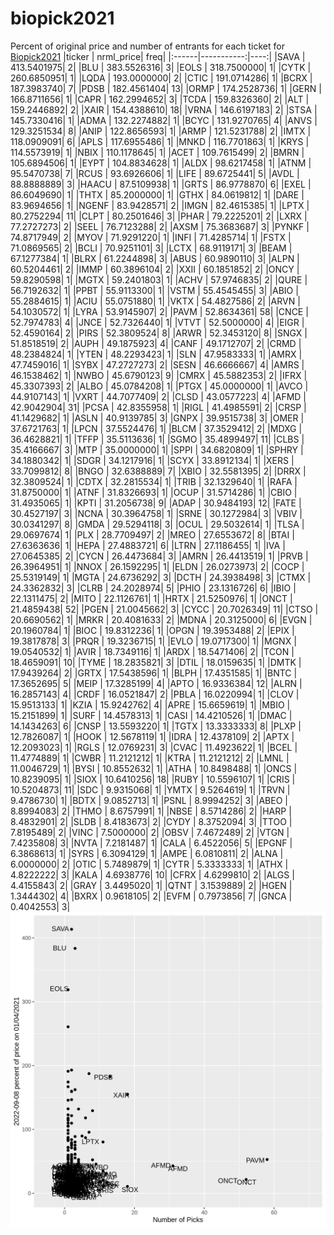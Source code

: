 # biopick2021
Percent of original price and number of entrants for each ticket for [Biopick2021](https://twitter.com/hashtag/Biopick2021)
|ticker |  nrml_price| freq|
|:------|-----------:|----:|
|SAVA   | 413.5401975|    2|
|BLU    | 383.5526316|    3|
|EOLS   | 318.7500000|    1|
|CYTK   | 260.6850951|    1|
|LQDA   | 193.0000000|    2|
|CTIC   | 191.0714286|    1|
|BCRX   | 187.3983740|    7|
|PDSB   | 182.4561404|   13|
|ORMP   | 174.2528736|    1|
|GERN   | 166.8711656|    1|
|CAPR   | 162.2994652|    3|
|TCDA   | 159.8326360|    2|
|ALT    | 159.2446892|    2|
|XAIR   | 154.4388610|   18|
|VRNA   | 146.6197183|    2|
|STSA   | 145.7330416|    1|
|ADMA   | 132.2274882|    1|
|BCYC   | 131.9270765|    4|
|ANVS   | 129.3251534|    8|
|ANIP   | 122.8656593|    1|
|ARMP   | 121.5231788|    2|
|IMTX   | 118.0909091|    6|
|APLS   | 117.6955486|    1|
|MNKD   | 116.7701863|    1|
|KRYS   | 114.5573919|    1|
|NBIX   | 110.1178645|    1|
|ACET   | 109.7615499|    2|
|BMRN   | 105.6894506|    1|
|EYPT   | 104.8834628|    1|
|ALDX   |  98.6217458|    1|
|ATNM   |  95.5470738|    7|
|RCUS   |  93.6926606|    1|
|LIFE   |  89.6725441|    5|
|AVDL   |  88.8888889|    3|
|HAACU  |  87.5109938|    1|
|GRTS   |  86.9778870|    6|
|EXEL   |  86.6049690|    1|
|THTX   |  85.2000000|    1|
|GTHX   |  84.0619812|    1|
|DARE   |  83.9694656|    1|
|NGENF  |  83.9428571|    2|
|IMGN   |  82.4615385|    1|
|LPTX   |  80.2752294|   11|
|CLPT   |  80.2501646|    3|
|PHAR   |  79.2225201|    2|
|LXRX   |  77.2727273|    2|
|SEEL   |  76.7123288|    2|
|AXSM   |  75.3683687|    3|
|PYNKF  |  74.8717949|    2|
|MYOV   |  71.9291220|    1|
|INFI   |  71.4285714|    1|
|FSTX   |  71.0869565|    2|
|BCLI   |  70.9251101|    3|
|LCTX   |  68.9119171|    3|
|BEAM   |  67.1277384|    1|
|BLRX   |  61.2244898|    3|
|ABUS   |  60.9890110|    3|
|ALPN   |  60.5204461|    2|
|IMMP   |  60.3896104|    2|
|XXII   |  60.1851852|    2|
|ONCY   |  59.8290598|    1|
|MGTX   |  59.2401803|    1|
|ACHV   |  57.9746835|    2|
|QURE   |  56.7192632|    1|
|PPBT   |  55.9113300|    1|
|VSTM   |  55.4545455|    3|
|ABIO   |  55.2884615|    1|
|ACIU   |  55.0751880|    1|
|VKTX   |  54.4827586|    2|
|ARVN   |  54.1030572|    1|
|LYRA   |  53.9145907|    2|
|PAVM   |  52.8634361|   58|
|CNCE   |  52.7974783|    4|
|JNCE   |  52.7326440|    1|
|VTVT   |  52.5000000|    4|
|EIGR   |  52.4590164|    2|
|PIRS   |  52.3809524|    8|
|ARWR   |  52.3453120|    8|
|SNGX   |  51.8518519|    2|
|AUPH   |  49.1875923|    4|
|CANF   |  49.1712707|    2|
|CRMD   |  48.2384824|    1|
|YTEN   |  48.2293423|    1|
|SLN    |  47.9583333|    1|
|AMRX   |  47.7459016|    1|
|SYBX   |  47.2727273|    2|
|SESN   |  46.6666667|    4|
|AMRS   |  46.1538462|    1|
|NWBO   |  45.6790123|    9|
|CMRX   |  45.5882353|    2|
|IFRX   |  45.3307393|    2|
|ALBO   |  45.0784208|    1|
|PTGX   |  45.0000000|    1|
|AVCO   |  44.9107143|    1|
|VXRT   |  44.7077409|    2|
|CLSD   |  43.0577223|    4|
|AFMD   |  42.9042904|   31|
|PCSA   |  42.8355958|    1|
|RIGL   |  41.4985591|    2|
|CRSP   |  41.1429682|    1|
|ASLN   |  40.9139785|    3|
|GNPX   |  39.9515738|    3|
|OMER   |  37.6721763|    1|
|LPCN   |  37.5524476|    1|
|BLCM   |  37.3529412|    2|
|MDXG   |  36.4628821|    1|
|TFFP   |  35.5113636|    1|
|SGMO   |  35.4899497|   11|
|CLBS   |  35.4166667|    3|
|MTP    |  35.0000000|    1|
|SPPI   |  34.6820809|    1|
|SPHRY  |  34.1880342|    1|
|SDGR   |  34.1217916|    1|
|SCYX   |  33.8912134|    1|
|XERS   |  33.7099812|    8|
|BNGO   |  32.6388889|    7|
|XBIO   |  32.5581395|    2|
|DRRX   |  32.3809524|    1|
|CDTX   |  32.2815534|    1|
|TRIB   |  32.1329640|    1|
|RAFA   |  31.8750000|    1|
|ATNF   |  31.8326693|    1|
|OCUP   |  31.5714286|    1|
|CBIO   |  31.4935065|    1|
|KPTI   |  31.2056738|    9|
|ADAP   |  30.9484193|   12|
|FATE   |  30.4527197|    3|
|NCNA   |  30.3964758|    1|
|SRNE   |  30.1272984|    3|
|VBIV   |  30.0341297|    8|
|GMDA   |  29.5294118|    3|
|OCUL   |  29.5032614|    1|
|TLSA   |  29.0697674|    1|
|PLX    |  28.7709497|    2|
|MREO   |  27.6553672|    8|
|BTAI   |  27.6363636|    1|
|HEPA   |  27.4883721|    6|
|LTRN   |  27.1186455|    1|
|IVA    |  27.0645385|    2|
|CYCN   |  26.4473684|    3|
|AMRN   |  26.4413519|    1|
|PRVB   |  26.3964951|    1|
|NNOX   |  26.1592295|    1|
|ELDN   |  26.0273973|    2|
|COCP   |  25.5319149|    1|
|MGTA   |  24.6736292|    3|
|DCTH   |  24.3938498|    3|
|CTMX   |  24.3362832|    3|
|CLRB   |  24.2028974|    5|
|PHIO   |  23.1316726|    6|
|IBIO   |  22.1311475|    2|
|MITO   |  22.1126761|    1|
|HRTX   |  21.5250976|    1|
|ONCT   |  21.4859438|   52|
|PGEN   |  21.0045662|    3|
|CYCC   |  20.7026349|   11|
|CTSO   |  20.6690562|    1|
|MRKR   |  20.4081633|    2|
|MDNA   |  20.3125000|    6|
|EVGN   |  20.1960784|    1|
|BIOC   |  19.8312236|    1|
|OPGN   |  19.3953488|    2|
|EPIX   |  19.3817878|    3|
|PRQR   |  19.3236715|    1|
|EVLO   |  19.0717300|    1|
|MGNX   |  19.0540532|    1|
|AVIR   |  18.7349116|    1|
|ARDX   |  18.5471406|    2|
|TCON   |  18.4659091|   10|
|TYME   |  18.2835821|    3|
|DTIL   |  18.0159635|    1|
|DMTK   |  17.9439264|    2|
|GRTX   |  17.5438596|    1|
|BLPH   |  17.4351585|    1|
|BNTC   |  17.3652695|    5|
|MEIP   |  17.3285199|    4|
|APTO   |  16.9336384|   12|
|ALRN   |  16.2857143|    4|
|CRDF   |  16.0521847|    2|
|PBLA   |  16.0220994|    1|
|CLOV   |  15.9513133|    1|
|KZIA   |  15.9242762|    4|
|APRE   |  15.6659619|    1|
|MBIO   |  15.2151899|    1|
|SURF   |  14.4578313|    1|
|CASI   |  14.4210526|    1|
|DMAC   |  14.1434263|    6|
|CNSP   |  13.5593220|    1|
|TGTX   |  13.3333333|    8|
|PLXP   |  12.7826087|    1|
|HOOK   |  12.5678119|    1|
|IDRA   |  12.4378109|    2|
|APTX   |  12.2093023|    1|
|RGLS   |  12.0769231|    3|
|CVAC   |  11.4923622|    1|
|BCEL   |  11.4774889|    1|
|CWBR   |  11.2121212|    1|
|KTRA   |  11.2121212|    2|
|LMNL   |  11.0046729|    1|
|BYSI   |  10.8552632|    1|
|ATHA   |  10.8498488|    1|
|ONCS   |  10.8239095|    1|
|SIOX   |  10.6410256|   18|
|RUBY   |  10.5596107|    1|
|CRIS   |  10.5204873|   11|
|SDC    |   9.9315068|    1|
|YMTX   |   9.5264619|    1|
|TRVN   |   9.4786730|    1|
|BDTX   |   9.0852713|    1|
|PSNL   |   8.9994252|    3|
|ABEO   |   8.8994083|    2|
|THMO   |   8.6757991|    1|
|NBSE   |   8.5714286|    2|
|HARP   |   8.4832901|    2|
|SLDB   |   8.4183673|    2|
|CYDY   |   8.3752094|    3|
|TTOO   |   7.8195489|    2|
|VINC   |   7.5000000|    2|
|OBSV   |   7.4672489|    2|
|VTGN   |   7.4235808|    3|
|NVTA   |   7.2181487|    1|
|CALA   |   6.4522056|    5|
|EPGNF  |   6.3868613|    1|
|SYRS   |   6.3094129|    1|
|AMPE   |   6.0810811|    2|
|ALNA   |   6.0000000|    2|
|OTIC   |   5.7489879|    1|
|CYTR   |   5.3333333|    1|
|ATHX   |   4.8222222|    3|
|KALA   |   4.6938776|   10|
|CFRX   |   4.6299810|    2|
|ALGS   |   4.4155843|    2|
|GRAY   |   3.4495020|    1|
|QTNT   |   3.1539889|    2|
|HGEN   |   1.3444302|    4|
|BXRX   |   0.9618105|    2|
|EVFM   |   0.7973856|    7|
|GNCA   |   0.4042553|    3|
![retvspicks](biopicks.png?raw=true)
